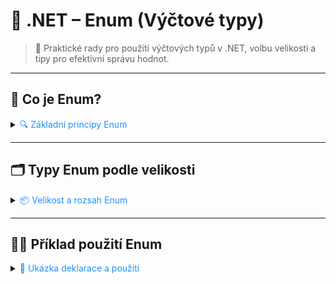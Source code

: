 ﻿# 🧮 .NET – Enum (Výčtové typy)

> 🚀 Praktické rady pro použití výčtových typů v .NET, volbu velikosti a tipy pro efektivní správu hodnot.

---

## 🧩 Co je Enum?

<details>
<summary><span style="color:#1E90FF;">🔍 Základní principy Enum</span></summary>

- **Enum** je výčtový typ, který umožňuje definovat vlastní datový typ s pevně danými hodnotami.
- Zvyšuje čitelnost kódu a zabraňuje chybám při práci s hodnotami.

![](../../images/net_enum_intro.png)

</details>

---

## 🗂️ Typy Enum podle velikosti

<details>
<summary><span style="color:#1E90FF;">📦 Velikost a rozsah Enum</span></summary>

| Deklarace             | Popis                                                                 | Velikost |
|-----------------------|-----------------------------------------------------------------------|----------|
| `enum A {}`           | Velký batoh, může držet hodně čísel (defaultně `int`)                | 4 bajty  |
| `enum A : byte {}`    | Malý batoh, jen pár čísel (0–255), vhodné pro úsporu místa           | 1 bajt   |

> [!TIP]
> Pokud potřebujete ušetřit místo a máte jen pár hodnot, použijte `byte`.  
> Pro větší rozsah nebo záporná čísla použijte `int`.

</details>

---

## 🧑‍💻 Příklad použití Enum

<details>
<summary><span style="color:#1E90FF;">📝 Ukázka deklarace a použití</span></summary>

```csharp
public enum Day
{
    Monday,
    Tuesday,
    Wednesday,
    Thursday,
    Friday,
    Saturday,
    Sunday
}

// Použití
Day today = Day.Monday;
Console.WriteLine(today); // Monday
```

**Enum s vlastní velikostí:**
```csharp
public enum Status : byte
{
    Ok = 1,
    Error = 2,
    Unknown = 3
}
```
</details>